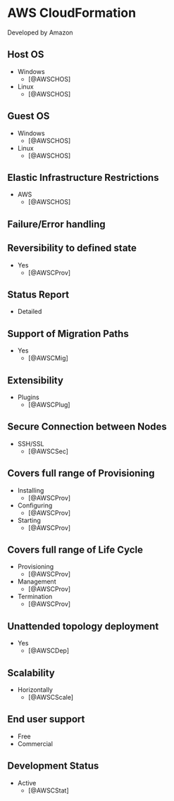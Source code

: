 # AWS CloudFormation
Developed by Amazon

## Host OS
- Windows
    - [@AWSCHOS]
- Linux
    - [@AWSCHOS]

## Guest OS
- Windows
    - [@AWSCHOS]
- Linux
    - [@AWSCHOS]

## Elastic Infrastructure Restrictions
- AWS
    - [@AWSCHOS]

## Failure/Error handling

## Reversibility to defined state
- Yes
    - [@AWSCProv]

## Status Report
- Detailed

## Support of Migration Paths
- Yes
    - [@AWSCMig]

## Extensibility
- Plugins
    - [@AWSCPlug]

## Secure Connection between Nodes
- SSH/SSL
    - [@AWSCSec]

## Covers full range of Provisioning
- Installing
    - [@AWSCProv]
- Configuring
    - [@AWSCProv]
- Starting
    - [@AWSCProv]

## Covers full range of Life Cycle
- Provisioning
    - [@AWSCProv]
- Management
    - [@AWSCProv]
- Termination
    - [@AWSCProv]

## Unattended topology deployment
- Yes
    - [@AWSCDep]

## Scalability
- Horizontally
    - [@AWSCScale]

## End user support
- Free
- Commercial

## Development Status
- Active
    - [@AWSCStat]
